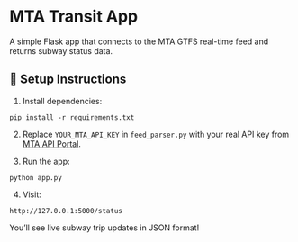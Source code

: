 # MTA Transit App

A simple Flask app that connects to the MTA GTFS real-time feed and returns subway status data.

## 🚀 Setup Instructions

1. Install dependencies:
```
pip install -r requirements.txt
```

2. Replace `YOUR_MTA_API_KEY` in `feed_parser.py` with your real API key from [MTA API Portal](https://api.mta.info).

3. Run the app:
```
python app.py
```

4. Visit:
```
http://127.0.0.1:5000/status
```

You’ll see live subway trip updates in JSON format!
